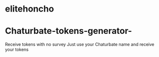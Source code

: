 # elitehoncho
# Chaturbate-tokens-generator-
Receive tokens with no survey 
Just use your Chaturbate name and receive your tokens
